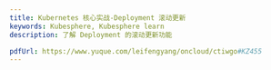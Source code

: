 ```yaml
---
title: Kubernetes 核心实战-Deployment 滚动更新
keywords: Kubesphere, Kubesphere learn
description: 了解 Deployment 的滚动更新功能

pdfUrl: https://www.yuque.com/leifengyang/oncloud/ctiwgo#KZ455
---
```

